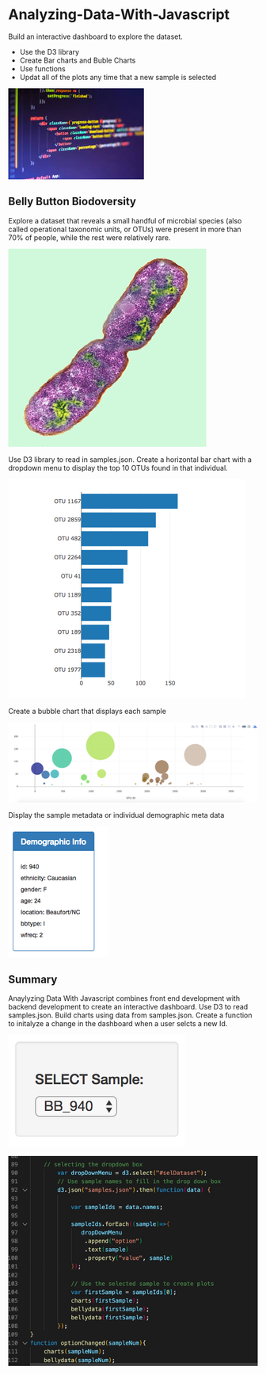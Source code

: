 # Analyzing-Data-With-Javascript
Build an interactive dashboard to explore the dataset.

* Use the D3 library
* Create Bar charts and Buble Charts
* Use functions 
* Updat all of the plots any time that a new sample is selected

![](Images/javascript.jpeg)

## Belly Button Biodoversity

Explore a dataset that reveals a small handful of microbial species (also called operational taxonomic units, or OTUs) were present in more than 70% of people, while the rest were relatively rare.

![](Images/bacteria.jpg)

Use D3 library to read in samples.json. Create a horizontal bar chart with a dropdown menu to display the top 10 OTUs found in that individual.

![](Images/hw01.png)

Create a bubble chart that displays each sample

![](Images/bubble_chart.png)

Display the sample metadata or individual demographic meta data

![](Images/hw03.png)

## Summary
Anaylyzing Data With Javascript combines front end development with backend development to create an interactive dashboard. Use D3 to read samples.json. Build charts using data from samples.json. Create a function to initalyze a change in the dashboard when a user selcts a new Id.

![](Images/dropdown.png)

![](Images/OnChange.jpg)
